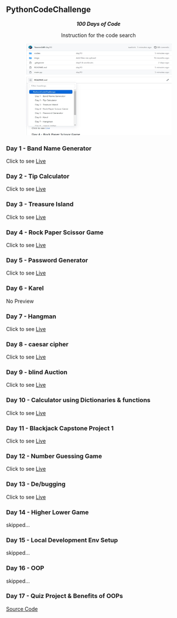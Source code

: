 ## PythonCodeChallenge
<div align=center>
    <b> <i>100 Days of Code</i> </b>
    <p>Instruction for the code search</p>
    <img src="code_search_instruction.jpg" alt="Coder GIF" width="400" height="250">  
</div>


### Day 1 - Band Name Generator

Click to see <a href="https://replit.com/@Yaseen59/band-name-generator-start#main.py">Live</a>

### Day 2 - Tip Calculator

Click to see <a href="https://replit.com/@Yaseen59/tip-calculator-start#main.py">Live</a>

### Day 3 - Treasure Island

Click to see <a href="https://replit.com/@Yaseen59/treasure-island-start#main.py">Live</a>

### Day 4 - Rock Paper Scissor Game

Click to see <a href="https://replit.com/@Yaseen59/rock-paper-scissors-start#main.py">Live</a>

### Day 5 - Password Generator

Click to see <a href="https://replit.com/@Yaseen59/password-generator-start#main.py">Live</a>

### Day 6 - Karel
No Preview

### Day 7 - Hangman

Click to see <a href="https://replit.com/@Yaseen59/Day-7-Hangman-5-Start#main.py">Live</a>

### Day 8 - caesar cipher

Click to see <a href="https://replit.com/@Yaseen59/caesar-cipher-4-start#main.py">Live</a>

### Day 9 - blind Auction

Click to see <a href="https://replit.com/@Yaseen59/blind-auction-start#main.py">Live</a>

### Day 10 - Calculator using Dictionaries & functions

Click to see <a href="https://replit.com/@Yaseen59/calculator-start#main.py">Live</a>

### Day 11 - Blackjack Capstone Project 1

Click to see <a href="https://replit.com/@Yaseen59/blackjack-start#main.py">Live</a>

### Day 12 - Number Guessing Game

Click to see <a href="https://replit.com/@Yaseen59/guess-the-number-start#main.py">Live</a>

### Day 13 - De/bugging

Click to see <a href="https://replit.com/@Yaseen59/day-13-start#main.py">Live</a>

### Day 14 - Higher Lower Game

<!-- Click to see <a href="https://replit.com/@Yaseen59/day-13-start#main.py">Live</a> -->
skipped...

### Day 15 - Local Development Env Setup

skipped...

### Day 16 - OOP

skipped...

### Day 17 - Quiz Project & Benefits of OOPs
<a href="codes/day17/">Source Code</a>